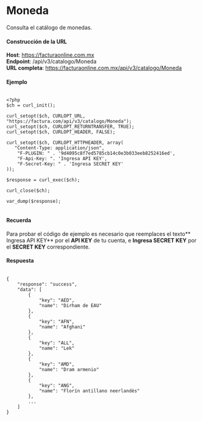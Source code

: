 # Moneda

Consulta el catálogo de monedas.


#### Construcción de la URL

**Host**: https://facturaonline.com.mx  
**Endpoint**:  /api/v3/catalogo/Moneda  
**URL completa**:  https://facturaonline.com.mx/api/v3/catalogo/Moneda  


#### Ejemplo

```

<?php
$ch = curl_init();

curl_setopt($ch, CURLOPT_URL, "https://factura.com/api/v3/catalogo/Moneda");
curl_setopt($ch, CURLOPT_RETURNTRANSFER, TRUE);
curl_setopt($ch, CURLOPT_HEADER, FALSE);

curl_setopt($ch, CURLOPT_HTTPHEADER, array(
   "Content-Type: application/json",
    "F-PLUGIN: " . '9d4095c8f7ed5785cb14c0e3b033eeb8252416ed',
    "F-Api-Key: ". 'Ingresa API KEY',
    "F-Secret-Key: " . 'Ingresa SECRET KEY'
));

$response = curl_exec($ch);

curl_close($ch);

var_dump($response);


```


#### Recuerda

Para probar el código de ejemplo es necesario que reemplaces el texto** Ingresa API KEY** por el **API KEY** de tu cuenta, e **Ingresa SECRET KEY** por el **SECRET KEY** correspondiente.


#### Respuesta

```

{
    "response": "success",
    "data": [
        {
            "key": "AED",
            "name": "Dirham de EAU"
        },
        {
            "key": "AFN",
            "name": "Afghani"
        },
        {
            "key": "ALL",
            "name": "Lek"
        },
        {
            "key": "AMD",
            "name": "Dram armenio"
        },
        {
            "key": "ANG",
            "name": "Florín antillano neerlandés"
        },
        ...
    ]
}

```
